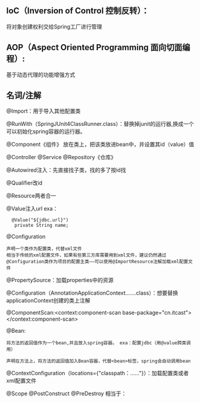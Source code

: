 

##  IoC（Inversion of Control 控制反转）：

将对象创建权利交给Spring工厂进行管理
 
##  AOP（Aspect Oriented Programming 面向切面编程）:

基于动态代理的功能增强方式

## 名词/注解

@Import：用于导入其他配置类

@RunWith（SpringJUnit4ClassRunner.class）：替换掉junit的运行器,换成一个可以初始化spring容器的运行器。

@Component《组件》 放在类上，把该类放进bean中，并设置其id（value）值

@Controller @Service @Repository《仓库》

@Autowired注入：先直接找子类，找的多了按id找

@Qualifier改id

@Resource两者合一
   
@Value注入url exa：
      
      @Value("${jdbc.url}")
       private String name;
       
@Configuration

    声明一个类作为配置类，代替xml文件
    相当于传统的xml配置文件，如果有些第三方库需要用到xml文件，建议仍然通过@Configuration类作为项目的配置主类——可以使用@ImportResource注解加载xml配置文件
    
@PropertySource：加载properties中的资源

@Configuration（AnnotationApplicationContext.......class）：想要替换applicationContext创建的类上注解

@ComponentScan:<context:component-scan base-package="cn.itcast"></context:component-scan>

@Bean:

    将方法的返回值作为一个bean,并且放入spring容器。 exa：配置jdbc（用@value跨类调用）
    
    声明在方法上，将方法的返回值加入Bean容器，代替<bean>标签，spring会自动调用bean


@ContextConfiguration（locations={"classpath：......"}）：加载配置类或者xml配置文件

@Scope
@PostConstruct
@PreDestroy
相当于：<bean id="" class="" init-method="" destroy-method="" />


